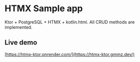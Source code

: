 # HTMX Sample app
Ktor + PostgreSQL + HTMX + kotlin.html. All CRUD methods are implemented.
## Live demo
[https://htmx-ktor.onrender.com/](https://htmx-ktor.gmmz.dev/)

